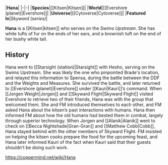 |**Hana**|
|-|-|
|**Species**|[[Kitsen\|Kitsen]]|
|**World**|[[Evershore (planet)\|Evershore]]|
|**Universe**|[[Cytoverse\|Cytoverse]]|
|**Featured In**|*Skyward (series)*|

**Hana** is a [[Kitsen\|kitsen]] who serves on the *Swims Upstream*. She has white tufts of fur on the ends of her ears, and a brownish tuft on the end of her bushy white tail.

## History
Hana went to [[Starsight (station)\|Starsight]] with Hesho, serving on the Swims Upstream. She was likely the one who pinpointed Brade's location, and relayed this information to Spensa, during the battle between the DDF and the Weights and Measures. She survived the battle, and later returned to [[Evershore (planet)\|Evershore]] under [[Kauri\|Kauri]]’s command. When [[Jorgen Weight\|Jorgen]] and [[Skyward Flight\|Skyward Flight]] visited Evershore to retrieve two of their friends, Hana was with the group that welcomed them. She and FM introduced themselves to each other, and FM asked Hana about the kitsen’s past interactions with humans. Hana then informed FM about how the old humans had bested them in combat, largely through superior technology.
When Jorgen and [[Alanik\|Alanik]] went to check on [[Becca Nightshade\|Gran-Gran]] and [[Matthew Cobb\|Cobb]], Hana stayed behind with the other members of Skyward Flight. FM insisted on helping the kitsen cooks prepare the food for the upcoming feast, and Hana later informed Kauri of the fact when Kauri said that their guests shouldn’t be doing such work.



https://coppermind.net/wiki/Hana